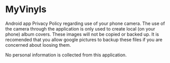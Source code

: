 # MyVinyls
Android app
Privacy Policy regarding use of your phone camera.
The use of the camera through the application is only used to create local (on your phone) album covers. 
These images will not be copied or backed up.  It is recomended that you allow google pictures to backup these files if you are 
concerned about loosing them.

No personal information is collected from this application. 
